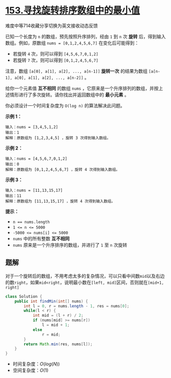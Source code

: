 # [153.寻找旋转排序数组中的最小值](https://leetcode-cn.com/problems/find-minimum-in-rotated-sorted-array/)

难度中等714收藏分享切换为英文接收动态反馈

已知一个长度为 `n` 的数组，预先按照升序排列，经由 `1` 到 `n` 次 **旋转** 后，得到输入数组。例如，原数组 `nums = [0,1,2,4,5,6,7]` 在变化后可能得到：

- 若旋转 `4` 次，则可以得到 `[4,5,6,7,0,1,2]`
- 若旋转 `7` 次，则可以得到 `[0,1,2,4,5,6,7]`

注意，数组 `[a[0], a[1], a[2], ..., a[n-1]]` **旋转一次** 的结果为数组 `[a[n-1], a[0], a[1], a[2], ..., a[n-2]]` 。

给你一个元素值 **互不相同** 的数组 `nums` ，它原来是一个升序排列的数组，并按上述情形进行了多次旋转。请你找出并返回数组中的 **最小元素** 。

你必须设计一个时间复杂度为 `O(log n)` 的算法解决此问题。

 

**示例 1：**

```
输入：nums = [3,4,5,1,2]
输出：1
解释：原数组为 [1,2,3,4,5] ，旋转 3 次得到输入数组。
```

**示例 2：**

```
输入：nums = [4,5,6,7,0,1,2]
输出：0
解释：原数组为 [0,1,2,4,5,6,7] ，旋转 4 次得到输入数组。
```

**示例 3：**

```
输入：nums = [11,13,15,17]
输出：11
解释：原数组为 [11,13,15,17] ，旋转 4 次得到输入数组。
```

 

**提示：**

- `n == nums.length`
- `1 <= n <= 5000`
- `-5000 <= nums[i] <= 5000`
- `nums` 中的所有整数 **互不相同**
- `nums` 原来是一个升序排序的数组，并进行了 `1` 至 `n` 次旋转

## 题解

对于一个旋转后的数组，不用考虑太多的复杂情况，可以只看中间数`mid`以及右边的数`right`，如果`mid<right`，说明最小数在`[left, mid]`区间，否则就在`[mid+1, right]`

```java
class Solution {
    public int findMin(int[] nums) {
        int l = 0, r = nums.length - 1, res = nums[0];
        while(l < r) {
            int mid = (l + r) / 2;
            if (nums[mid] >= nums[r])
                l = mid + 1;
            else
                r = mid;
        }
        return Math.min(res, nums[l]);
    }
}
```

* 时间复杂度：$O(log(N))$
* 空间复杂度：$O(1)$